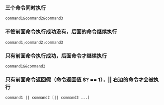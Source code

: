 
 
### 三个命令同时执行  
	command1&command2&command3     

### 不管前面命令执行成功没有，后面的命令继续执行 

	command1;command2;command3     
 

### 只有前面命令执行成功，后面命令才继续执行 

	command1&&command2             

### 只有前面命令返回假（命令返回值 $? == 1），|| 右边的命令才会被执行

	command1 || command2 [|| command3 ...] 


 


